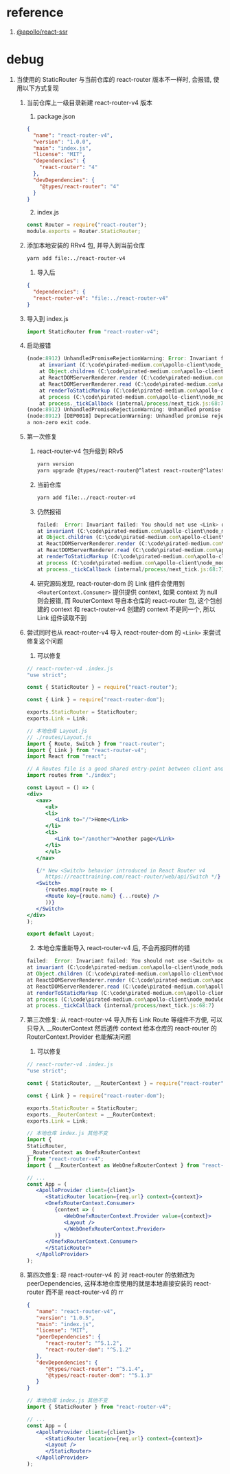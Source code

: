 # reference

1. [@apollo/react-ssr](https://www.apollographql.com/docs/react/performance/server-side-rendering/#server-side-rendering)

# debug

1. 当使用的 StaticRouter 与当前仓库的 react-router 版本不一样时, 会报错, 使用以下方式复现
   1. 当前仓库上一级目录新建 react-router-v4 版本
      1. package.json
       ```json
       {
         "name": "react-router-v4",
         "version": "1.0.0",
         "main": "index.js",
         "license": "MIT",
         "dependencies": {
           "react-router": "4"
         },
         "devDependencies": {
           "@types/react-router": "4"
         }
       }
       ```
      2. index.js
       ```javascript
       const Router = require("react-router");
       module.exports = Router.StaticRouter;
       ```
   2. 添加本地安装的 RRv4 包, 并导入到当前仓库
      ```bash
      yarn add file:../react-router-v4
      ```
      1. 导入后
      ```json
      {
        "dependencies": {
        "react-router-v4": "file:../react-router-v4"
      }
      ```
   3. 导入到 index.js
      ```js
      import StaticRouter from "react-router-v4";
      ```
   4. 启动报错
      ```js
      (node:8912) UnhandledPromiseRejectionWarning: Error: Invariant failed: You should not use <Link> outside a <Router>
          at invariant (C:\code\pirated-medium.com\apollo-client\node_modules\tiny-invariant\dist\tiny-invariant.cjs.js:13:11)
          at Object.children (C:\code\pirated-medium.com\apollo-client\node_modules\react-router-dom\modules\Link.js:84:11)
          at ReactDOMServerRenderer.render (C:\code\pirated-medium.com\apollo-client\node_modules\react-dom\cjs\react-dom-server.node.development.js:3635:55)
          at ReactDOMServerRenderer.read (C:\code\pirated-medium.com\apollo-client\node_modules\react-dom\cjs\react-dom-server.node.development.js:3373:29)
          at renderToStaticMarkup (C:\code\pirated-medium.com\apollo-client\node_modules\react-dom\cjs\react-dom-server.node.development.js:4004:27)
          at process (C:\code\pirated-medium.com\apollo-client\node_modules\@apollo\react-ssr\lib\react-ssr.cjs.js:38:16)
          at process._tickCallback (internal/process/next_tick.js:68:7)
      (node:8912) UnhandledPromiseRejectionWarning: Unhandled promise rejection. This error originated either by throwing inside of an async function without a catch block, or by rejecting a promise which was not handled with .catch(). (rejection id: 1)
      (node:8912) [DEP0018] DeprecationWarning: Unhandled promise rejections are deprecated. In the future, promise rejections that are not handled will terminate the Node.js process with 
      a non-zero exit code.
      ```
   5. 第一次修复
      1. react-router-v4 包升级到 RRv5 
          ```bash
          yarn version
          yarn upgrade @types/react-router@^latest react-router@^latest
          ```
      2. 当前仓库
          ```bash
          yarn add file:../react-router-v4
          ```
      3. 仍然报错
         ```js
         failed:  Error: Invariant failed: You should not use <Link> outside a <Router>
         at invariant (C:\code\pirated-medium.com\apollo-client\node_modules\tiny-invariant\dist\tiny-invariant.cjs.js:13:11)
         at Object.children (C:\code\pirated-medium.com\apollo-client\node_modules\react-router-dom\modules\Link.js:84:11)
         at ReactDOMServerRenderer.render (C:\code\pirated-medium.com\apollo-client\node_modules\react-dom\cjs\react-dom-server.node.development.js:3635:55)
         at ReactDOMServerRenderer.read (C:\code\pirated-medium.com\apollo-client\node_modules\react-dom\cjs\react-dom-server.node.development.js:3373:29)
         at renderToStaticMarkup (C:\code\pirated-medium.com\apollo-client\node_modules\react-dom\cjs\react-dom-server.node.development.js:4004:27)
         at process (C:\code\pirated-medium.com\apollo-client\node_modules\@apollo\react-ssr\lib\react-ssr.cjs.js:38:16)
         at process._tickCallback (internal/process/next_tick.js:68:7)
         ```
      4. 研究源码发现, react-router-dom 的 Link 组件会使用到 ```<RouterContext.Consumer>``` 提供提供 context, 如果 context 为 null 则会报错, 而 RouterContext 导自本仓库的 react-router 包, 这个包创建的 context 和 react-router-v4 创建的 context 不是同一个, 所以 Link 组件读取不到
   6. 尝试同时也从 react-router-v4 导入 react-router-dom 的 ```<Link>``` 来尝试修复这个问题
      1. 可以修复
      ```jsx
      // react-router-v4 .index.js
      "use strict";

      const { StaticRouter } = require("react-router");

      const { Link } = require("react-router-dom");

      exports.StaticRouter = StaticRouter;
      exports.Link = Link;

      // 本地仓库 Layout.js
      // ./routes/Layout.js
      import { Route, Switch } from "react-router";
      import { Link } from "react-router-v4";
      import React from "react";

      // A Routes file is a good shared entry-point between client and server
      import routes from "./index";

      const Layout = () => (
      <div>
         <nav>
            <ul>
            <li>
               <Link to="/">Home</Link>
            </li>
            <li>
               <Link to="/another">Another page</Link>
            </li>
            </ul>
         </nav>

         {/* New <Switch> behavior introduced in React Router v4
            https://reacttraining.com/react-router/web/api/Switch */}
         <Switch>
            {routes.map(route => (
            <Route key={route.name} {...route} />
            ))}
         </Switch>
      </div>
      );

      export default Layout;

      ```

      2. 本地仓库重新导入 react-router-v4 后, 不会再报同样的错
      ```js
      failed:  Error: Invariant failed: You should not use <Switch> outside a <Router>
      at invariant (C:\code\pirated-medium.com\apollo-client\node_modules\tiny-invariant\dist\tiny-invariant.cjs.js:13:11)
      at Object.children (C:\code\pirated-medium.com\apollo-client\node_modules\react-router\modules\Switch.js:17:11)
      at ReactDOMServerRenderer.render (C:\code\pirated-medium.com\apollo-client\node_modules\react-dom\cjs\react-dom-server.node.development.js:3635:55)
      at ReactDOMServerRenderer.read (C:\code\pirated-medium.com\apollo-client\node_modules\react-dom\cjs\react-dom-server.node.development.js:3373:29)
      at renderToStaticMarkup (C:\code\pirated-medium.com\apollo-client\node_modules\react-dom\cjs\react-dom-server.node.development.js:4004:27)
      at process (C:\code\pirated-medium.com\apollo-client\node_modules\@apollo\react-ssr\lib\react-ssr.cjs.js:38:16)
      at process._tickCallback (internal/process/next_tick.js:68:7)
      ```
   7. 第三次修复: 从 react-router-v4 导入所有 Link Route 等组件不方便, 可以只导入 __RouterContext 然后透传 context 给本仓库的 react-router 的 RouterContext.Provider 也能解决问题
      1. 可以修复
      ```jsx
      // react-router-v4 .index.js
      "use strict";

      const { StaticRouter, __RouterContext } = require("react-router");

      const { Link } = require("react-router-dom");

      exports.StaticRouter = StaticRouter;
      exports.__RouterContext = __RouterContext;
      exports.Link = Link;

      // 本地仓库 index.js 其他不变
      import {
      StaticRouter,
      __RouterContext as OnefxRouterContext
      } from "react-router-v4";
      import { __RouterContext as WebOnefxRouterContext } from "react-router";

      // ...
      const App = (
         <ApolloProvider client={client}>
            <StaticRouter location={req.url} context={context}>
            <OnefxRouterContext.Consumer>
               {context => (
                  <WebOnefxRouterContext.Provider value={context}>
                  <Layout />
                  </WebOnefxRouterContext.Provider>
               )}
            </OnefxRouterContext.Consumer>
            </StaticRouter>
         </ApolloProvider>
      );
      ```
   8. 第四次修复: 将 react-router-v4 的 对 react-router 的依赖改为 peerDependencies, 这样本地仓库使用的就是本地直接安装的 react-router 而不是 react-router-v4 的 rr
      ```json
      {
         "name": "react-router-v4",
         "version": "1.0.5",
         "main": "index.js",
         "license": "MIT",
         "peerDependencies": {
            "react-router": "^5.1.2",
            "react-router-dom": "^5.1.2"
         },
         "devDependencies": {
            "@types/react-router": "^5.1.4",
            "@types/react-router-dom": "^5.1.3"
         }
      }

      ```
      ```jsx
      // 本地仓库 index.js 其他不变
      import { StaticRouter } from "react-router-v4";

      // ...
      const App = (
         <ApolloProvider client={client}>
            <StaticRouter location={req.url} context={context}>
            <Layout />
            </StaticRouter>
         </ApolloProvider>
      );
      ```
